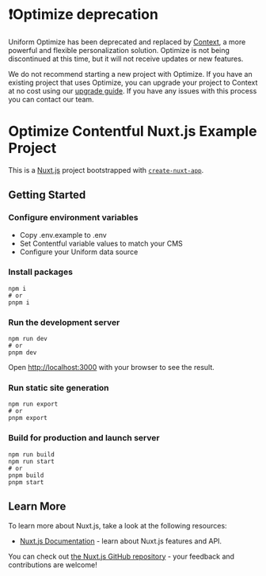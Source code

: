 # ❗️Optimize deprecation

Uniform Optimize has been deprecated and replaced by [Context](https://docs.uniform.app/context), a more powerful and flexible personalization solution. Optimize is not being discontinued at this time, but it will not receive updates or new features.

We do not recommend starting a new project with Optimize. If you have an existing project that uses Optimize, you can upgrade your project to Context at no cost using our [upgrade guide](https://docs.uniform.app/context/migration). If you have any issues with this process you can contact our team.

# Optimize Contentful Nuxt.js Example Project

This is a [Nuxt.js](https://nuxtjs.org/) project bootstrapped with [`create-nuxt-app`](https://github.com/nuxt/create-nuxt-app).

## Getting Started

### Configure environment variables

- Copy .env.example to .env
- Set Contentful variable values to match your CMS
- Configure your Uniform data source

### Install packages

```shell
npm i
# or
pnpm i
```

### Run the development server

```shell
npm run dev
# or
pnpm dev
```

Open <http://localhost:3000> with your browser to see the result.

### Run static site generation

```shell
npm run export
# or
pnpm export
```

### Build for production and launch server
```shell
npm run build
npm run start
# or
pnpm build
pnpm start
```

## Learn More

To learn more about Nuxt.js, take a look at the following resources:

- [Nuxt.js Documentation](https://nuxtjs.org) - learn about Nuxt.js features and API.

You can check out [the Nuxt.js GitHub repository](https://github.com/nuxt/nuxt.js) - your feedback and contributions are welcome!

